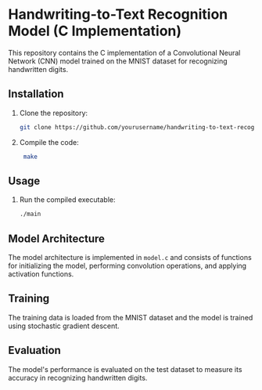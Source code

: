 

# Handwriting-to-Text Recognition Model (C Implementation)

This repository contains the C implementation of a Convolutional Neural Network (CNN) model trained on the MNIST dataset for recognizing handwritten digits.

## Installation

1. Clone the repository:
   ```bash
   git clone https://github.com/yourusername/handwriting-to-text-recognition-c.git
   ```

2. Compile the code:
   ```bash
    make
   ```

## Usage

1. Run the compiled executable:
   ```bash
   ./main
   ```

## Model Architecture

The model architecture is implemented in `model.c` and consists of functions for initializing the model, performing convolution operations, and applying activation functions.

## Training

The training data is loaded from the MNIST dataset and the model is trained using stochastic gradient descent.

## Evaluation

The model's performance is evaluated on the test dataset to measure its accuracy in recognizing handwritten digits.

